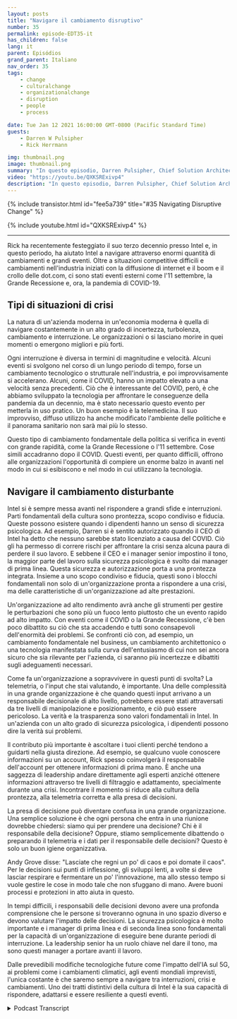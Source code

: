 ```yaml
---
layout: posts
title: "Navigare il cambiamento disruptivo"
number: 35
permalink: episode-EDT35-it
has_children: false
lang: it
parent: Episódios
grand_parent: Italiano
nav_order: 35
tags:
    - change
    - culturalchange
    - organizationalchange
    - disruption
    - people
    - process

date: Tue Jan 12 2021 16:00:00 GMT-0800 (Pacific Standard Time)
guests:
    - Darren W Pulsipher
    - Rick Herrmann

img: thumbnail.png
image: thumbnail.png
summary: "In questo episodio, Darren Pulsipher, Chief Solution Architect, Public Sector, e Rick Hermann, Director US Public Sector, Intel, discutono come Intel sia stata di successo nel navigare i cambiamenti disruptivi negli ultimi tre decenni."
video: "https://youtu.be/QXKSRExivp4"
description: "In questo episodio, Darren Pulsipher, Chief Solution Architect, Public Sector, e Rick Hermann, Director US Public Sector, Intel, discutono come Intel sia stata di successo nel navigare i cambiamenti disruptivi negli ultimi tre decenni."
---
```


<div>
{% include transistor.html id="fee5a739" title="#35 Navigating Disruptive Change" %}

{% include youtube.html id="QXKSRExivp4" %}
</div>

---

Rick ha recentemente festeggiato il suo terzo decennio presso Intel e, in questo periodo, ha aiutato Intel a navigare attraverso enormi quantità di cambiamenti e grandi eventi. Oltre a situazioni competitive difficili e cambiamenti nell'industria iniziati con la diffusione di internet e il boom e il crollo delle dot.com, ci sono stati eventi esterni come l'11 settembre, la Grande Recessione e, ora, la pandemia di COVID-19.

## Tipi di situazioni di crisi

La natura di un'azienda moderna in un'economia moderna è quella di navigare costantemente in un alto grado di incertezza, turbolenza, cambiamento e interruzione. Le organizzazioni o si lasciano morire in quei momenti o emergono migliori e più forti.

Ogni interruzione è diversa in termini di magnitudine e velocità. Alcuni eventi si svolgono nel corso di un lungo periodo di tempo, forse un cambiamento tecnologico o strutturale nell'industria, e poi improvvisamente si accelerano. Alcuni, come il COVID, hanno un impatto elevato a una velocità senza precedenti. Ciò che è interessante del COVID, però, è che abbiamo sviluppato la tecnologia per affrontare le conseguenze della pandemia da un decennio, ma è stato necessario questo evento per metterla in uso pratico. Un buon esempio è la telemedicina. Il suo improvviso, diffuso utilizzo ha anche modificato l'ambiente delle politiche e il panorama sanitario non sarà mai più lo stesso.

Questo tipo di cambiamento fondamentale della politica si verifica in eventi con grande rapidità, come la Grande Recessione o l'11 settembre. Cose simili accadranno dopo il COVID. Questi eventi, per quanto difficili, offrono alle organizzazioni l'opportunità di compiere un enorme balzo in avanti nel modo in cui si esibiscono e nel modo in cui utilizzano la tecnologia.

## Navigare il cambiamento disturbante

Intel si è sempre messa avanti nel rispondere a grandi sfide e interruzioni. Parti fondamentali della cultura sono prontezza, scopo condiviso e fiducia. Queste possono esistere quando i dipendenti hanno un senso di sicurezza psicologica. Ad esempio, Darren si è sentito autorizzato quando il CEO di Intel ha detto che nessuno sarebbe stato licenziato a causa del COVID. Ciò gli ha permesso di correre rischi per affrontare la crisi senza alcuna paura di perdere il suo lavoro. E sebbene il CEO e i manager senior impostino il tono, la maggior parte del lavoro sulla sicurezza psicologica è svolto dai manager di prima linea. Questa sicurezza e autorizzazione porta a una prontezza integrata. Insieme a uno scopo condiviso e fiducia, questi sono i blocchi fondamentali non solo di un'organizzazione pronta a rispondere a una crisi, ma delle caratteristiche di un'organizzazione ad alte prestazioni.

Un'organizzazione ad alto rendimento avrà anche gli strumenti per gestire le perturbazioni che sono più un fuoco lento piuttosto che un evento rapido ad alto impatto. Con eventi come il COVID o la Grande Recessione, c'è ben poco dibattito su ciò che sta accadendo e tutti sono consapevoli dell'enormità dei problemi. Se confronti ciò con, ad esempio, un cambiamento fondamentale nel business, un cambiamento architettonico o una tecnologia manifestata sulla curva dell'entusiasmo di cui non sei ancora sicuro che sia rilevante per l'azienda, ci saranno più incertezze e dibattiti sugli adeguamenti necessari.

Come fa un'organizzazione a sopravvivere in questi punti di svolta? La telemetria, o l'input che stai valutando, è importante. Una delle complessità in una grande organizzazione è che quando questi input arrivano a un responsabile decisionale di alto livello, potrebbero essere stati attraversati da tre livelli di manipolazione e posizionamento, e ciò può essere pericoloso. La verità e la trasparenza sono valori fondamentali in Intel. In un'azienda con un alto grado di sicurezza psicologica, i dipendenti possono dire la verità sui problemi.

Il contributo più importante è ascoltare i tuoi clienti perché tendono a guidarti nella giusta direzione. Ad esempio, se qualcuno vuole conoscere informazioni su un account, Rick spesso coinvolgerà il responsabile dell'account per ottenere informazioni di prima mano. È anche una saggezza di leadership andare direttamente agli esperti anziché ottenere informazioni attraverso tre livelli di filtraggio e adattamento, specialmente durante una crisi. Incontrare il momento si riduce alla cultura della prontezza, alla telemetria corretta e alla presa di decisioni.

La presa di decisione può diventare confusa in una grande organizzazione. Una semplice soluzione è che ogni persona che entra in una riunione dovrebbe chiedersi: siamo qui per prendere una decisione? Chi è il responsabile della decisione? Oppure, stiamo semplicemente dibattendo o preparando il telemetria e i dati per il responsabile delle decisioni? Questo è solo un buon igiene organizzativa.

Andy Grove disse: "Lasciate che regni un po' di caos e poi domate il caos". Per le decisioni sui punti di inflessione, gli sviluppi lenti, a volte si deve lasciar respirare e fermentare un po' l'innovazione, ma allo stesso tempo si vuole gestire le cose in modo tale che non sfuggano di mano. Avere buoni processi e protezioni in atto aiuta in questo.

In tempi difficili, i responsabili delle decisioni devono avere una profonda comprensione che le persone si troveranno ognuna in uno spazio diverso e devono valutare l'impatto delle decisioni. La sicurezza psicologica è molto importante e i manager di prima linea e di seconda linea sono fondamentali per la capacità di un'organizzazione di eseguire bene durante periodi di interruzione. La leadership senior ha un ruolo chiave nel dare il tono, ma sono questi manager a portare avanti il lavoro.

Dalle prevedibili modifiche tecnologiche future come l'impatto dell'IA sul 5G, ai problemi come i cambiamenti climatici, agli eventi mondiali imprevisti, l'unica costante è che saremo sempre a navigare tra interruzioni, crisi e cambiamenti. Uno dei tratti distintivi della cultura di Intel è la sua capacità di rispondere, adattarsi e essere resiliente a questi eventi.



<details>
<summary> Podcast Transcript </summary>

<p></p>

</details>

